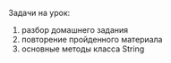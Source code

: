 Задачи на урок:
1. разбор домашнего задания
2. повторение пройденного материала
3. основные методы класса String 

